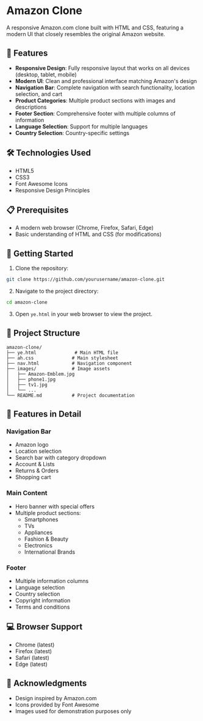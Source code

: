 # Amazon Clone

A responsive Amazon.com clone built with HTML and CSS, featuring a modern UI that closely resembles the original Amazon website.

## 🚀 Features

- **Responsive Design**: Fully responsive layout that works on all devices (desktop, tablet, mobile)
- **Modern UI**: Clean and professional interface matching Amazon's design
- **Navigation Bar**: Complete navigation with search functionality, location selection, and cart
- **Product Categories**: Multiple product sections with images and descriptions
- **Footer Section**: Comprehensive footer with multiple columns of information
- **Language Selection**: Support for multiple languages
- **Country Selection**: Country-specific settings

## 🛠️ Technologies Used

- HTML5
- CSS3
- Font Awesome Icons
- Responsive Design Principles

## 📋 Prerequisites

- A modern web browser (Chrome, Firefox, Safari, Edge)
- Basic understanding of HTML and CSS (for modifications)

## 🚀 Getting Started

1. Clone the repository:
```bash
git clone https://github.com/yourusername/amazon-clone.git
```

2. Navigate to the project directory:
```bash
cd amazon-clone
```

3. Open `ye.html` in your web browser to view the project.

## 📁 Project Structure

```
amazon-clone/
├── ye.html              # Main HTML file
├── ah.css              # Main stylesheet
├── nav.html            # Navigation component
├── images/             # Image assets
│   ├── Amazon-Emblem.jpg
│   ├── phone1.jpg
│   ├── tv1.jpg
│   └── ...
└── README.md           # Project documentation
```

## 🎨 Features in Detail

### Navigation Bar
- Amazon logo
- Location selection
- Search bar with category dropdown
- Account & Lists
- Returns & Orders
- Shopping cart

### Main Content
- Hero banner with special offers
- Multiple product sections:
  - Smartphones
  - TVs
  - Appliances
  - Fashion & Beauty
  - Electronics
  - International Brands

### Footer
- Multiple information columns
- Language selection
- Country selection
- Copyright information
- Terms and conditions

## 💻 Browser Support

- Chrome (latest)
- Firefox (latest)
- Safari (latest)
- Edge (latest)


## 👏 Acknowledgments

- Design inspired by Amazon.com
- Icons provided by Font Awesome
- Images used for demonstration purposes only

